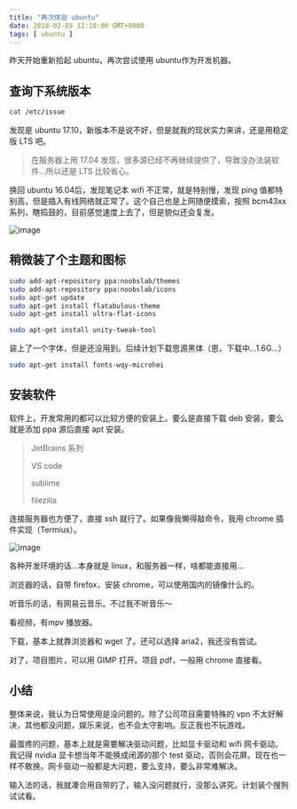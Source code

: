 ```yaml
---
title: "再次体验 ubuntu"
date: 2018-02-05 12:10:00 GMT+0800
tags: [ ubuntu ]
---
```


昨天开始重新拾起 ubuntu，再次尝试使用 ubuntu作为开发机器。

<!-- truncate -->

## 查询下系统版本

```bash
cat /etc/issue
```

发现是 ubuntu 17.10，新版本不是说不好，但是就我的现状实力来讲，还是用稳定版 LTS 吧。

> 在服务器上用 17.04 发现，很多源已经不再继续提供了，导致没办法装软件...所以还是 LTS 比较省心。

换回 ubuntu 16.04后，发现笔记本 wifi 不正常，就是特别慢，发现 ping 值都特别高，但是插入有线网络就正常了。这个自己也是上网随便摸索，按照 bcm43xx系列，瞎捣鼓的，目前感觉速度上去了，但是貌似还会复发。

![image](https://cdn1.yukapril.com/2018-02-05-ubuntu.png)

## 稍微装了个主题和图标

```bash
sudo add-apt-repository ppa:noobslab/themes
sudo add-apt-repository ppa:noobslab/icons
sudo apt-get update
sudo apt-get install flatabulous-theme
sudo apt-get install ultra-flat-icons

sudo apt-get install unity-tweak-tool
```

装上了一个字体，但是还没用到。后续计划下载思源黑体（恩，下载中...1.6G...）

```bash
sudo apt-get install fonts-wqy-microhei
```

## 安装软件

软件上，开发常用的都可以比较方便的安装上。要么是直接下载 deb 安装，要么就是添加 ppa 源后直接 apt 安装。

> JetBrains 系列
>
> VS code
>
> sublime
>
> filezilla

连接服务器也方便了，直接 ssh 就行了。如果像我懒得敲命令，我用 chrome 插件实现（Termius）。

![image](https://cdn1.yukapril.com/2018-02-05-ubuntu-2.png)

各种开发环境的话...本身就是 linux，和服务器一样，啥都能直接用...

浏览器的话，自带 firefox，安装 chrome，可以使用国内的镜像什么的。

听音乐的话，有网易云音乐。不过我不听音乐～

看视频，有mpv 播放器。

下载，基本上就靠浏览器和 wget 了。还可以选择 aria2，我还没有尝试。

对了，项目图片，可以用 GIMP 打开。项目 pdf，一般用 chrome 直接看。

## 小结

整体来说，我认为日常使用是没问题的。除了公司项目需要特殊的 vpn 不太好解决，其他都没问题，娱乐来说，也不会太守影响。反正我也不玩游戏。

最蛋疼的问题，基本上就是需要解决驱动问题，比如显卡驱动和 wifi 网卡驱动。我记得 nvidia 显卡想当年不能换成闭源的那个 test 驱动，否则会花屏。现在也一样不敢换。网卡驱动一般都是大问题，要么支持，要么非常难解决。

输入法的话，我就凑合用自带的了，输入没问题就行，没那么讲究。计划装个搜狗试试看。
